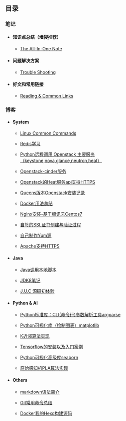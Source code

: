 ## 目录

### 笔记

- #### 知识点总结（墙裂推荐）

  - [The All-In-One Note](notes/common/all-in-one.md)

- #### 问题解决方案

  - [Trouble Shooting](notes/common/troubleshooting.md)

- ####  好文和常用链接

  - [Reading & Common Links](notes/common/links.md)



### 博客

- #### System

  - [Linux Common Commands](notes/linux-notes.md)
  - [Redis学习](notes/redis.md)

  - [Python远程调用 Openstack 主要服务（keystone,nova,glance,neutron,heat）](notes/python-openstack.md)

  - [Openstack-cinder服务](notes/openstack-cinder.md)

  - [Openstack的Heat服务api支持HTTPS](notes/openstack-heatapi-https.md)

  - [Queens版本Openstack安装记录](notes/openstack-queens-install.md)

  - [Docker用法总结](notes/docker-cli.md)

  - [Nginx安装-基于腾讯云Centos7](notes/nginx-install.md)

  - [自签的SSL证书创建与验证过程](notes/self-ssl-signing.md)

  - [自己制作Yum源](notes/yumsource.md)

  - [Apache支持HTTPS](notes/apache-self-ssl.md)

- #### Java

  - [Java调用本地脚本](notes/jcallscript.md)

  - [JDK8笔记](notes/jdk8.md)

  - [J.U.C 源码初体验](notes/juc.md)

- #### Python & AI

  - [Python标准库：CLI(命令行)参数解析工具argparse](notes/argparse.md)

  - [Python可视化库（绘制图表）matplotlib](notes/matplotlib.md)

  - [K近邻算法实现](notes/knn.md)

  - [Tensorflow的安装以及入门案例](notes/tensorflow-start.md)

  - [Python可视化高级库seaborn](notes/seaborn.md)

  - [原始感知机PLA算法实现](notes/pla.md)

- #### Others

  - [markdown语法简介](notes/markdown.md)

  - [Git常用命令总结](notes/git.md)

  - [Docker我的Hexo构建源码](notes/docker-hexo.md)
